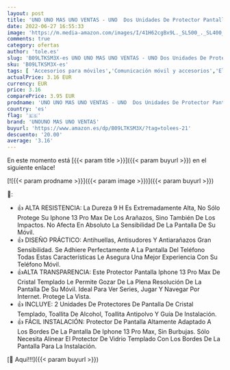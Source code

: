 ```yaml
---
layout: post
title: 'UNO UNO MAS UNO VENTAS - UNO  Dos Unidades De Protector Pantalla Compatible Con Iphone 13 Pro Max  6 7”   Vidrio Templado Para Iphone 13Pro Max  Ultra Resistent Sin Burbujas  9H  Antiarañazos  Apto Para Iphone 13Pro Max.'
date: 2022-06-27 16:55:33
image: 'https://m.media-amazon.com/images/I/41H62cgBx9L._SL500_._SL400_.jpg'
comments: true
category: ofertas
author: 'tole.es'
slug: 'B09LTKSM3X-es UNO UNO MAS UNO VENTAS - UNO Dos Unidades De Protector...'
sku: 'B09LTKSM3X-es'
tags: [ 'Accesorios para móviles','Comunicación móvil y accesorios','Electrónica','Mantenimiento, cuidado y reparaciones de teléfonos móviles','Protectores de pantalla para móviles','iphone','unouno mas uno ventas','🇪🇸', ]
actualPrice: 3.16 EUR
currency: EUR
price: 3.16
comparePrice: 3.95 EUR
prodname: 'UNO UNO MAS UNO VENTAS - UNO  Dos Unidades De Protector Pantalla Compatible Con Iphone 13 Pro Max  6 7”   Vidrio Templado Para Iphone 13Pro Max  Ultra Resistent Sin Burbujas  9H  Antiarañazos  Apto Para Iphone 13Pro Max.'
country: 'es'
flag: '🇪🇸'
brand: 'UNOUNO MAS UNO VENTAS'
buyurl: 'https://www.amazon.es/dp/B09LTKSM3X/?tag=tolees-21'
descuento: '20.00'
average: '3.16'
---
```


En este momento está [{{< param title >}}]({{< param buyurl >}}) en el siguiente enlace!

[![{{< param prodname >}}]({{< param image >}})]({{< param buyurl >}})

🔎:

- 👍 ALTA RESISTENCIA: La Dureza 9 H Es Extremadamente Alta, No Sólo Protege Su Iphone 13 Pro Max De Los Arañazos, Sino También De Los Impactos. No Afecta En Absoluto La Sensibilidad De La Pantalla De Su Móvil.
- 👍 DISEÑO PRÁCTICO: Antihuellas, Antisudores Y Antiarañazos Gran Sensibilidad. Se Adhiere Perfectamente A La Pantalla Del Teléfono Todas Estas Características Le Asegura Una Mejor Experiencia Con Su Teléfono Móvil.
- 👍ALTA TRANSPARENCIA: Este Protector Pantalla Iphone 13 Pro Max De Cristal Templado Le Permite Gozar De La Plena Resolución De La Pantalla De Su Móvil. Ideal Para Ver Series, Jugar Y Navegar Por Internet. Protege La Vista.
- 👍 INCLUYE: 2 Unidades De Protectores De Pantalla De Cristal Templado, Toallita De Alcohol, Toallita Antipolvo Y Guía De Instalación.
- 👍 FÁCIL INSTALACIÓN: Protector De Pantalla Altamente Adaptado A Los Bordes De La Pantalla De Iphone 13 Pro Max, Sin Burbujas. Sólo Necesita Alinear El Protector De Vidrio Templado Con Los Bordes De La Pantalla Para La Instalación.

[🛒 Aquí!!!]({{< param buyurl >}})
